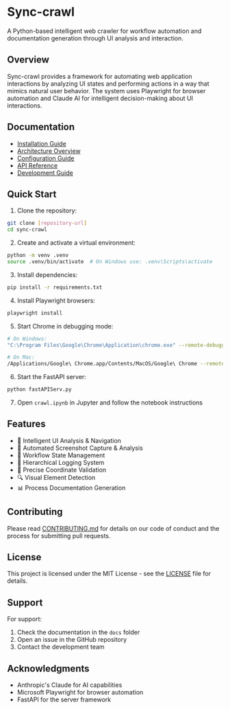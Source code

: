 # Sync-crawl

A Python-based intelligent web crawler for workflow automation and documentation generation through UI analysis and interaction.

## Overview

Sync-crawl provides a framework for automating web application interactions by analyzing UI states and performing actions in a way that mimics natural user behavior. The system uses Playwright for browser automation and Claude AI for intelligent decision-making about UI interactions.

## Documentation

- [Installation Guide](docs/installation.md)
- [Architecture Overview](docs/architecture.md)
- [Configuration Guide](docs/configuration.md)
- [API Reference](docs/api.md)
- [Development Guide](docs/development.md)

## Quick Start

1. Clone the repository:
```bash
git clone [repository-url]
cd sync-crawl
```

2. Create and activate a virtual environment:
```bash
python -m venv .venv
source .venv/bin/activate  # On Windows use: .venv\Scripts\activate
```

3. Install dependencies:
```bash
pip install -r requirements.txt
```

4. Install Playwright browsers:
```bash
playwright install
```

5. Start Chrome in debugging mode:
```bash
# On Windows:
"C:\Program Files\Google\Chrome\Application\chrome.exe" --remote-debugging-port=9223 --user-data-dir="C:\my-chrome-profile"

# On Mac:
/Applications/Google\ Chrome.app/Contents/MacOS/Google\ Chrome --remote-debugging-port=9223 --user-data-dir="~/chrome-debug-profile"
```

6. Start the FastAPI server:
```bash
python fastAPIServ.py
```

7. Open `crawl.ipynb` in Jupyter and follow the notebook instructions

## Features

- 🤖 Intelligent UI Analysis & Navigation
- 📸 Automated Screenshot Capture & Analysis
- 🔄 Workflow State Management
- 📝 Hierarchical Logging System
- 🎯 Precise Coordinate Validation
- 🔍 Visual Element Detection
- 📊 Process Documentation Generation

## Contributing

Please read [CONTRIBUTING.md](CONTRIBUTING.md) for details on our code of conduct and the process for submitting pull requests.

## License

This project is licensed under the MIT License - see the [LICENSE](LICENSE) file for details.

## Support

For support:
1. Check the documentation in the `docs` folder
2. Open an issue in the GitHub repository
3. Contact the development team

## Acknowledgments

- Anthropic's Claude for AI capabilities
- Microsoft Playwright for browser automation
- FastAPI for the server framework